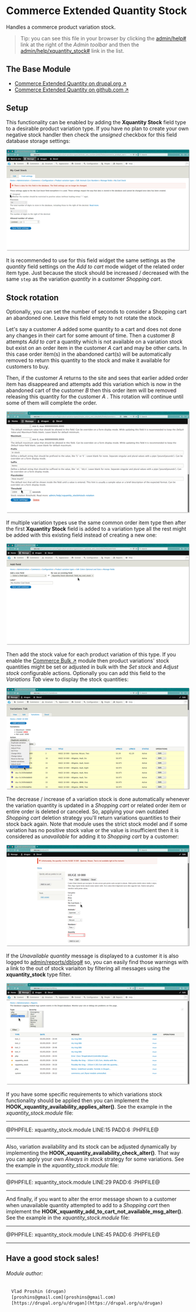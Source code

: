 Commerce Extended Quantity Stock
==========================

Handles a commerce product variation stock.

> Tip: you can see this file in your browser by clicking
the [admin/help#](#0 "? Help") link at the right of the *Admin toolbar* and then
the [admin/help/xquantity_stock#](#0 "Commerce Extended Quantity Stock") link in
the list.

## The Base Module

- [Commerce Extended Quantity on drupal.org ↗](https://www.drupal.org/project/commerce_xquantity)
- [Commerce Extended Quantity on github.com ↗](https://github.com/drugan/commerce_xquantity)

## Setup

This functionality can be enabled by adding the **Xquantity Stock** field type
to a desirable product variation type. If you have no plan to create your own
negative stock handler then check the _unsigned_ checkbox for this field
database storage settings:

![Unsigned](images/unsigned.png "Unsigned")

It is recommended to use for this field widget the same settings as
the _quantity_ field settings on the _Add to cart_ mode widget of the related
order item type. Just because the stock should be increased / decreased with the
same `step` as the variation _quantity_ in a customer _Shopping cart_.

## Stock rotation

Optionally, you can set the number of seconds to consider a Shopping cart
an abandoned one. Leave this field empty to not rotate the stock.

Let's say a customer _A_ added some quantity to a cart and does not done any
changes in their cart for some amount of time. Then a
customer _B_ attempts _Add to cart_ a quantity which is not available on a
variation stock but exist on an order item in the customer _A_ cart and may be
other carts. In this case order item(s) in the abandoned cart(s) will be
automatically removed to return this quantity to the stock and make it available
for customers to buy.

Then, if the customer _A_ returns to the site and sees that earlier added order
item has disappeared and attempts add this variation which is now in the
abandoned cart of the customer _B_ then this order item will be removed
releasing this quantity for the customer _A_ . This rotation will continue until
some of them will complete the order.

![Stock rotation](images/stock-rotation.png "Stock rotation")

If multiple variation types use the same common order
item type then after the first **Xquantity Stock** field is added to a variation
type all the rest might be added with this existing field instead of creating a
new one:

![Add existing](images/add-existing.png "Add existing")

Then add the stock value for each product variation of this type. If you enable
the [Commerce Bulk ↗](https://www.drupal.org/project/commerce_bulk) module then
product variations' stock quantities might be set or adjusted in bulk with
the _Set stock_ and _Adjust  stock_ configurable actions. Optionally you can add
this field to the _Variations Tab_ view to display the stock quantities:

![Bulk set / adjust stock](images/bulk-set-adjust-stock.png "Bulk set / adjust stock")

The decrease / increase of a variation stock is done automatically whenever the
variation quantity is updated in a _Shopping cart_ or related order item or
entire order is deleted or canceled. So, applying your own
outdated _Shopping cart_ deletion strategy you'll return variations quantities
to their stock back again. Note that module uses the strict stock model and if
some variation has no positive stock value or the value is insufficient then it
is considered as _unavailable_ for adding it to _Shopping cart_ by a customer:

![Unavailable](images/unavailable.png "Unavailable")

If the _Unavailable quantity_ message is displayed to a customer it is also
logged to [admin/reports/dblog#](#0 "admin/reports/dblog") so, you can easily
find those warnings with a link to the out of stock variaiton by filtering all
messages using the **xquantity_stock** type filter.

![Xquantity Stock DB Log](images/xquantity_stock-dblog.png "Xquantity Stock DB Log")

If you have some specific requirements to which variations stock functionality
should be applied then you can implement
the **HOOK_xquantity_availability_applies_alter()**. See the example in
the *xquantity_stock.module* file:

********************************************************************************

@PHPFILE: xquantity_stock.module LINE:15 PADD:6 :PHPFILE@

********************************************************************************

Also, variation availability and its stock can be adjusted dynamically by
implementing the **HOOK_xquantity_availability_check_alter()**. That way you can
apply your own _Always in stock_ strategy for some variations. See the example
in the *xquantity_stock.module* file:

********************************************************************************

@PHPFILE: xquantity_stock.module LINE:29 PADD:6 :PHPFILE@

********************************************************************************

And finally, if you want to alter the error message shown to a customer when
unavailable quantity attempted to add to a _Shopping cart_ then implement
the **HOOK_xquantity_add_to_cart_not_available_msg_alter()**. See the example in
the *xquantity_stock.module* file:

********************************************************************************

@PHPFILE: xquantity_stock.module LINE:45 PADD:6 :PHPFILE@

********************************************************************************

## Have a good stock sales!

###### Module author:
```
  Vlad Proshin (drugan)
  [proshins@gmail.com](proshins@gmail.com)
  [https://drupal.org/u/drugan](https://drupal.org/u/drugan)
```
